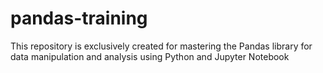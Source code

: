 # pandas-training
This repository is exclusively created for mastering the Pandas library for data manipulation and analysis using Python and Jupyter Notebook
